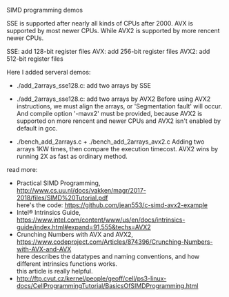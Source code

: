 SIMD programming demos

SSE is supported after nearly all kinds of CPUs after 2000.
AVX is supported by most newer CPUs.
While AVX2 is supported by more rencent newer CPUs.

SSE: add 128-bit register files
AVX: add 256-bit register files
AVX2: add 512-bit register files

Here I added serveral demos:
- ./add_2arrays_sse128.c: add two arrays by SSE
- ./add_2arrays_sse128.c: add two arrays by AVX2
    Before using AVX2 instructions, we must align the arrays, or 'Segmentation fault' will occur.
    And compile option '-mavx2' must be provided, because AVX2 is supported on more rencent and newer CPUs and AVX2 isn't enabled by default in gcc.

- ./bench_add_2arrays.c + ./bench_add_2arrays_avx2.c
    Adding two arrays 1KW times, then compare the execution timecost. AVX2 wins by running 2X as fast as ordinary method.

read more: 
- Practical SIMD Programming, http://www.cs.uu.nl/docs/vakken/magr/2017-2018/files/SIMD%20Tutorial.pdf  
  here's the code: https://github.com/jean553/c-simd-avx2-example
- Intel® Intrinsics Guide, https://www.intel.com/content/www/us/en/docs/intrinsics-guide/index.html#expand=91,555&techs=AVX2
- Crunching Numbers with AVX and AVX2, https://www.codeproject.com/Articles/874396/Crunching-Numbers-with-AVX-and-AVX  
  here describes the datatypes and naming conventions, and how different intrinsics functions works.  
  this article is really helpful.
- http://ftp.cvut.cz/kernel/people/geoff/cell/ps3-linux-docs/CellProgrammingTutorial/BasicsOfSIMDProgramming.html

